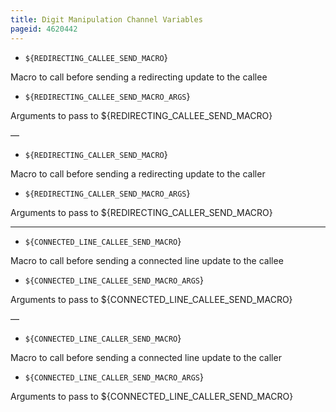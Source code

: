 ```yaml
---
title: Digit Manipulation Channel Variables
pageid: 4620442
---
```


* `${REDIRECTING_CALLEE_SEND_MACRO`}  

 Macro to call before sending a redirecting update to the callee


* `${REDIRECTING_CALLEE_SEND_MACRO_ARGS`}  

 Arguments to pass to ${REDIRECTING\_CALLEE\_SEND\_MACRO}


—


* `${REDIRECTING_CALLER_SEND_MACRO`}  

 Macro to call before sending a redirecting update to the caller


* `${REDIRECTING_CALLER_SEND_MACRO_ARGS`}  

 Arguments to pass to ${REDIRECTING\_CALLER\_SEND\_MACRO}




---


* `${CONNECTED_LINE_CALLEE_SEND_MACRO`}  

 Macro to call before sending a connected line update to the callee


* `${CONNECTED_LINE_CALLEE_SEND_MACRO_ARGS`}  

 Arguments to pass to ${CONNECTED\_LINE\_CALLEE\_SEND\_MACRO}


—


* `${CONNECTED_LINE_CALLER_SEND_MACRO`}  

 Macro to call before sending a connected line update to the caller


* `${CONNECTED_LINE_CALLER_SEND_MACRO_ARGS`}  

 Arguments to pass to ${CONNECTED\_LINE\_CALLER\_SEND\_MACRO}


